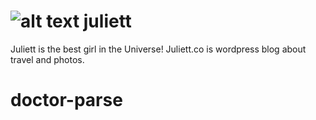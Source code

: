 ![alt text][juliett-logo] juliett
=======

Juliett is the best girl in the Universe!
Juliett.co is wordpress blog about travel and photos.


doctor-parse 
============
[juliett-logo]: https://raw.github.com/Interreto/juliett/master/photo.jpg "Juliett is the best girl in the Universe"
